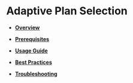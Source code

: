 # Adaptive Plan Selection<a name="EN-US_TOPIC_0000001367614253"></a>

-   **[Overview](overview-67-1.md)** 

-   **[Prerequisites](prerequisites-67.md)** 

-   **[Usage Guide](usage-guide-67.md)** 

-   **[Best Practices](best-practices-67.md)** 

-   **[Troubleshooting](troubleshooting-67-1.md)** 
